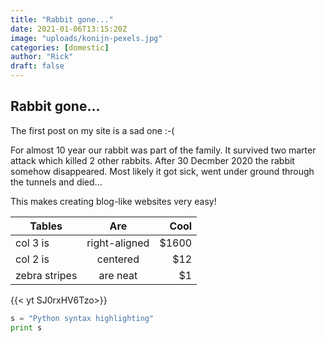 ```yaml
---
title: "Rabbit gone..."
date: 2021-01-06T13:15:20Z
image: "uploads/konijn-pexels.jpg"
categories: [domestic]
author: "Rick"
draft: false
---
```


## Rabbit gone...

The first post on my site is a sad one :-(

For almost 10 year our rabbit was part of the family. 
It survived two marter attack which killed 2 other rabbits.
After 30 Decmber 2020 the rabbit somehow disappeared. Most likely it got sick, went under ground through the tunnels and died...



This makes creating blog-like websites very easy!


| Tables        | Are           | Cool  |
| ------------- |:-------------:| -----:|
| col 3 is      | right-aligned | $1600 |
| col 2 is      | centered      |   $12 |
| zebra stripes | are neat      |    $1 |

{{< yt SJ0rxHV6Tzo>}}



```python
s = "Python syntax highlighting"
print s
```
